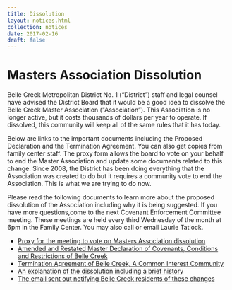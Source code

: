 ```yaml
---
title: Dissolution
layout: notices.html
collection: notices
date: 2017-02-16
draft: false
---
```

# Masters Association Dissolution
Belle Creek Metropolitan District No. 1 (“District”) staff and legal counsel have advised the District Board that it would be a good idea to dissolve the Belle Creek Master Association ("Association”). This Association is no longer active, but it costs thousands of dollars per year to operate. If dissolved, this community will keep all of the same rules that it has today.

Below are links to the important documents including the Proposed Declaration and the Termination Agreement. You can also get copies from family center staff. The proxy form allows the board to vote on your behalf to end the Master Association and update some documents related to this change. Since 2008, the District has been doing everything that the Association was created to do but it requires a community vote to end the Association. This is what we are trying to do now.

Please read the following documents to learn more about the proposed dissolution of the  Association including why it is being suggested. If you  have more questions,come to the next Covenant Enforcement Committee meeting. These meetings are held every third Wednesday of the month at 6pm in the Family Center. You may also call or email Laurie Tatlock.
* <a href="/assets/dissolution/Proxy_for_Meeting_to_Vote_on_HOA_Dissolution.docx" target="_blank" class="dl-document">Proxy for the meeting to vote on Masters Association dissolution</a>
* <a href="/assets/dissolution/DraftDeclaration.pdf" target="_blank" class="dl-document">Amended and Restated Master Declaration of Covenants, Conditions and Restrictions of Belle Creek</a>
* <a href="/assets/dissolution/Termination_Agreement_of_Belle_Creek.pdf" target="_blank" class="dl-document">Termination Agreement of Belle Creek, A Common Interest Community</a>
* <a href="/assets/dissolution/DissolutionExplanationLetter.docx" target="_blank" class="dl-document">An explanation of the dissolution including a brief history</a>
* <a href="/assets/dissolution/DissolutionExecutiveSummary.docx" target="_blank" class="dl-document">The email sent out notifying Belle Creek residents of these changes</a>
